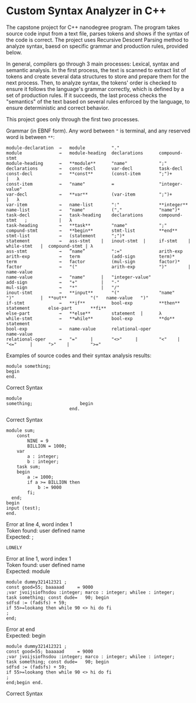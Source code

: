 # Custom Syntax Analyzer in C++

The capstone project for C++ nanodegree program. The program takes source code input from a text file, parses tokens and shows if the syntax of the code is correct. The project uses Recursive Descent Parsing method to analyze syntax, baesd on specific grammar and production rules, provided below.

In general, compilers go through 3 main processes: Lexical, syntax and semantic analysis.
In the first process, the text is scanned to extract list of tokens and create several data structures to store and prepare them for the next process. Then, to analyze syntax, the tokens' order is checked to ensure it follows the language's grammar correctly, which is defined by a set of production rules. If it succeeds, the last process checks the "semantics" of the text based on several rules enforced by the language, to ensure deterministic and correct behavior.

This project goes only through the first two processes.

Grammar (in EBNF form). Any word between ```"``` is terminal, and any reserved word is between ```**```:


```
module-declaration  →   module          "."
module              →   module-heading  declarations      compound-stmt
module-heading      →   **module**      "name"            ";"
declarations        →   const-decl      var-decl          task-decl
const-decl          →   **const**       (const-item       ";")+       |   λ
const-item          →   "name"          =                 "integer-value"
var-decl            →   **var**         (var-item         ";")+       |   λ
var-item            →   name-list       ":"               **integer**
name-list           →   "name"          (","              "name")* 
task-decl           →   task-heading    declarations      compound-stmt   ;            |   λ
task-heading        →   **task**        "name"            ";"
compund-stmt        →   **begin**       stmt-list         **end**
stmt-list           →   (statement      ";")*
statement           →   ass-stmt    |   inout-stmt  |     if-stmt    |    while-stmt   |  compound-stmt | λ
ass-stmt            →   ”name”          ":="              arith-exp
arith-exp           →   term            (add-sign         term)*
term                →   factor          (mul-sign         factor)*
factor              →   "("             arith-exp         ")"        |    name-value
name-value          →   "name"      |   "integer-value"
add-sign            →   "+"         |   "-"
mul-sign            →   "*"         |   "/"
inout-stmt          →   **input**       "("               "name"          ")"          |  **out**         "("   name-value   ")"
if-stmt             →   **if**          bool-exp          **then**        statement       else-part       **fi**
else-part           →   **else**        statement  |      λ
while-stmt          →   **while**       bool-exp          **do**          statement
bool-exp            →   name-value      relational-oper               name-value 
relational-oper     →   "="     |       "<>"     |        "<"    |        "<="     |      ">"    |        ">="
```

Examples of source codes and their syntax analysis results:
```
module something;
begin
end.
```
Correct Syntax

```
module 
something; 					begin
						end.
```
Correct Syntax

```
module sum;
	const
		NINE = 9
		BILLION = 1000;
	var
		a : integer;
		b : integer;
	task sum;
	begin
		a := 1000;
		if a >= BILLION then
			b := 9000
		fi;
  end;
begin
input (test);
end.
```
Error at line 4, word index 1<br />
Token found: user defined name<br />
Expected: ;

```
LONELY
```
Error at line 1, word index 1<br />
Token found: user defined name<br />
Expected: module

```
module dummy321412321 ;
const good=55; baaaaad     = 9000
;var jvoijsiofhsdou :integer; marco : integer; whilee : integer;
task something; const dude=   90; begin
sdfsd := (fadsfs) + 59;
if 55>=lookang then while 90 <> hi do fi
;
end;
```
Error at end<br />
Expected: begin

```
module dummy321412321 ;
const good=55; baaaaad     = 9000
;var jvoijsiofhsdou :integer; marco : integer; whilee : integer;
task something; const dude=   90; begin
sdfsd := (fadsfs) + 59;
if 55>=lookang then while 90 <> hi do fi
;
end;begin end.
```
Correct Syntax
